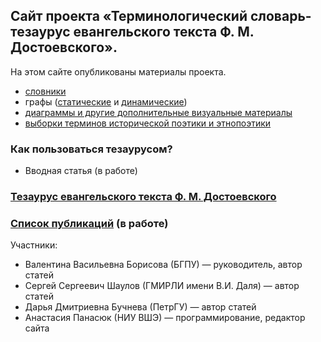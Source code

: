 ## Сайт проекта «Терминологический словарь-тезаурус евангельского текста Ф. М. Достоевского».
На этом сайте опубликованы материалы проекта.
- [словники](https://thesaurus-dostoevsky.github.io/slovniki)
- графы ([статические](https://thesaurus-dostoevsky.github.io/static-graphs) и [динамические](https://thesaurus-dostoevsky.github.io/graphs))
- [диаграммы и другие дополнительные визуальные материалы](https://thesaurus-dostoevsky.github.io/additional_charts)
- [выборки терминов исторической поэтики и этнопоэтики](https://github.com/thesaurus-dostoevsky/samples)

### Как пользоваться тезаурусом?
* Вводная статья (в работе)

### [Тезаурус евангельского текста Ф. М. Достоевского](https://thesaurus-dostoevsky.github.io/Thesaurus/)

### [Список публикаций](https://thesaurus-dostoevsky.github.io/papers) (в работе)

Участники:
- Валентина Васильевна Борисова (БГПУ) — руководитель, автор статей
- Сергей Сергеевич Шаулов (ГМИРЛИ имени В.И. Даля) — автор статей
- Дарья Дмитриевна Бучнева (ПетрГУ) — автор статей
- Анастасия Панасюк (НИУ ВШЭ) — программирование, редактор сайта
